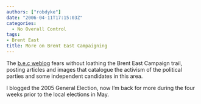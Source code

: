 ```yaml
---
authors: ["robdyke"]
date: "2006-04-11T17:15:03Z"
categories:
  - No Overall Control
tags:
- Brent East
title: More on Brent East Campaigning
---
```

The [b.e.c weblog](http://www.robdyke.com/bec/?page_id=2) fears without loathing the Brent East Campaign trail, posting articles and images that catalogue the activism of the political parties and some independent candidates in this area.

I blogged the 2005 General Election, now I’m back for more during the four weeks prior to the local elections in May.
